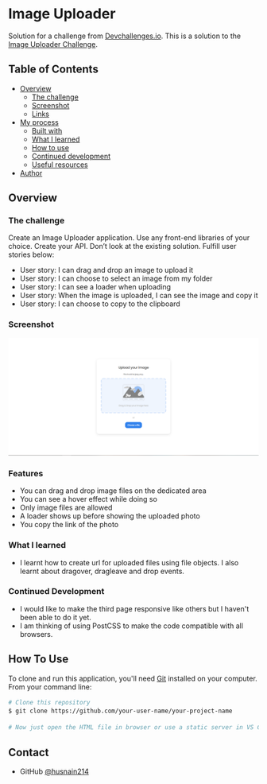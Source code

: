 <!-- Please update value in the {}  -->

# Image Uploader

Solution for a challenge from  <a href="http://devchallenges.io" target="_blank">Devchallenges.io</a>.
This is a solution to the [Image Uploader Challenge](https://devchallenges.io/challenges/O2iGT9yBd6xZBrOcVirx). 

<!-- TABLE OF CONTENTS -->

## Table of Contents

- [Overview](#overview)
  - [The challenge](#the-challenge)
  - [Screenshot](#screenshot)
  - [Links](#links)
- [My process](#my-process)
  - [Built with](#built-with)
  - [What I learned](#what-i-learned)
  - [How to use](#how-to-use)
  - [Continued development](#continued-development)
  - [Useful resources](#useful-resources)
- [Author](#author)

<!-- OVERVIEW -->

## Overview

### The challenge

Create an Image Uploader application. Use any front-end libraries of your choice. Create your API. Don’t look at the existing solution. Fulfill user stories below:
- User story: I can drag and drop an image to upload it
- User story: I can choose to select an image from my folder
- User story: I can see a loader when uploading
- User story: When the image is uploaded, I can see the image and copy it
- User story: I can choose to copy to the clipboard

### Screenshot

![screenshot](./screenshot.png)

### Features

- You can drag and drop image files on the dedicated area
- You can see a hover effect while doing so
- Only image files are allowed
- A loader shows up before showing the uploaded photo
- You copy the link of the photo

### What I learned
- I learnt how to create url for uploaded files using file objects. I also learnt about dragover, dragleave and drop events.

### Continued Development
- I would like to make the third page responsive like others but I haven't been able to do it yet. 
- I am thinking of using PostCSS to make the code compatible with all browsers.

## How To Use

<!-- Example: -->

To clone and run this application, you'll need [Git](https://git-scm.com) installed on your computer. From your command line:

```bash
# Clone this repository
$ git clone https://github.com/your-user-name/your-project-name

# Now just open the HTML file in browser or use a static server in VS Code
```
## Contact

- GitHub [@husnain214](https://{github.com/husnain214})
